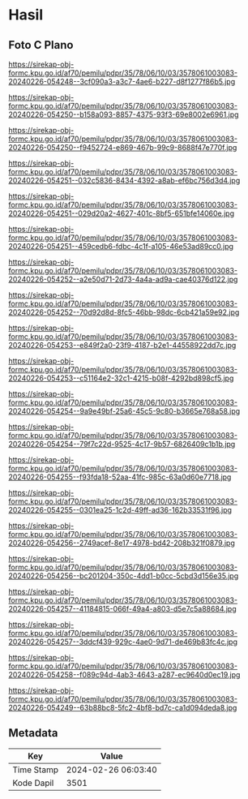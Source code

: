 # Hasil

## Foto C Plano

https://sirekap-obj-formc.kpu.go.id/af70/pemilu/pdpr/35/78/06/10/03/3578061003083-20240226-054248--3cf090a3-a3c7-4ae6-b227-d8f1277f86b5.jpg

https://sirekap-obj-formc.kpu.go.id/af70/pemilu/pdpr/35/78/06/10/03/3578061003083-20240226-054250--b158a093-8857-4375-93f3-69e8002e6961.jpg

https://sirekap-obj-formc.kpu.go.id/af70/pemilu/pdpr/35/78/06/10/03/3578061003083-20240226-054250--f9452724-e869-467b-99c9-8688f47e770f.jpg

https://sirekap-obj-formc.kpu.go.id/af70/pemilu/pdpr/35/78/06/10/03/3578061003083-20240226-054251--032c5836-8434-4392-a8ab-ef6bc756d3d4.jpg

https://sirekap-obj-formc.kpu.go.id/af70/pemilu/pdpr/35/78/06/10/03/3578061003083-20240226-054251--029d20a2-4627-401c-8bf5-651bfe14060e.jpg

https://sirekap-obj-formc.kpu.go.id/af70/pemilu/pdpr/35/78/06/10/03/3578061003083-20240226-054251--459cedb6-fdbc-4c1f-a105-46e53ad89cc0.jpg

https://sirekap-obj-formc.kpu.go.id/af70/pemilu/pdpr/35/78/06/10/03/3578061003083-20240226-054252--a2e50d71-2d73-4a4a-ad9a-cae40376d122.jpg

https://sirekap-obj-formc.kpu.go.id/af70/pemilu/pdpr/35/78/06/10/03/3578061003083-20240226-054252--70d92d8d-8fc5-46bb-98dc-6cb421a59e92.jpg

https://sirekap-obj-formc.kpu.go.id/af70/pemilu/pdpr/35/78/06/10/03/3578061003083-20240226-054253--e849f2a0-23f9-4187-b2e1-44558922dd7c.jpg

https://sirekap-obj-formc.kpu.go.id/af70/pemilu/pdpr/35/78/06/10/03/3578061003083-20240226-054253--c51164e2-32c1-4215-b08f-4292bd898cf5.jpg

https://sirekap-obj-formc.kpu.go.id/af70/pemilu/pdpr/35/78/06/10/03/3578061003083-20240226-054254--9a9e49bf-25a6-45c5-9c80-b3665e768a58.jpg

https://sirekap-obj-formc.kpu.go.id/af70/pemilu/pdpr/35/78/06/10/03/3578061003083-20240226-054254--79f7c22d-9525-4c17-9b57-6826409c1b1b.jpg

https://sirekap-obj-formc.kpu.go.id/af70/pemilu/pdpr/35/78/06/10/03/3578061003083-20240226-054255--f93fda18-52aa-41fc-985c-63a0d60e7718.jpg

https://sirekap-obj-formc.kpu.go.id/af70/pemilu/pdpr/35/78/06/10/03/3578061003083-20240226-054255--0301ea25-1c2d-49ff-ad36-162b33531f96.jpg

https://sirekap-obj-formc.kpu.go.id/af70/pemilu/pdpr/35/78/06/10/03/3578061003083-20240226-054256--2749acef-8e17-4978-bd42-208b321f0879.jpg

https://sirekap-obj-formc.kpu.go.id/af70/pemilu/pdpr/35/78/06/10/03/3578061003083-20240226-054256--bc201204-350c-4dd1-b0cc-5cbd3d156e35.jpg

https://sirekap-obj-formc.kpu.go.id/af70/pemilu/pdpr/35/78/06/10/03/3578061003083-20240226-054257--41184815-066f-49a4-a803-d5e7c5a88684.jpg

https://sirekap-obj-formc.kpu.go.id/af70/pemilu/pdpr/35/78/06/10/03/3578061003083-20240226-054257--3ddcf439-929c-4ae0-9d71-de469b83fc4c.jpg

https://sirekap-obj-formc.kpu.go.id/af70/pemilu/pdpr/35/78/06/10/03/3578061003083-20240226-054258--f089c94d-4ab3-4643-a287-ec9640d0ec19.jpg

https://sirekap-obj-formc.kpu.go.id/af70/pemilu/pdpr/35/78/06/10/03/3578061003083-20240226-054249--63b88bc8-5fc2-4bf8-bd7c-ca1d094deda8.jpg


## Metadata

| Key        | Value               |
| ---------- | ------------------- |
| Time Stamp | 2024-02-26 06:03:40 |
| Kode Dapil | 3501                |



